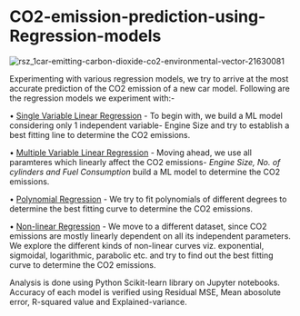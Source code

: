 # CO2-emission-prediction-using-Regression-models

![rsz_1car-emitting-carbon-dioxide-co2-environmental-vector-21630081](https://user-images.githubusercontent.com/65482013/83296928-3ecc3180-a20f-11ea-94c1-a3ace3ad0d21.jpg)

Experimenting with various regression models, we try to arrive at the most accurate prediction of the CO2 emission of a new car model. Following are the regression models we experiment with:-

• [Single Variable Linear Regression](https://github.com/pranavtumkur/Predicting-CO2-emission-using-ML-Regression-models/blob/master/Simple%20Linear%20Regression%20Model.ipynb) - To begin with, we build a ML model considering only 1 independent variable- Engine Size and try to establish a best fitting line to determine the CO2 emissions.

• [Multiple Variable Linear Regression](https://github.com/pranavtumkur/Predicting-CO2-emission-using-ML-Regression-models/blob/master/Mulitple%20Linear%20Regression%20Model.ipynb) - Moving ahead, we use all paramteres which linearly affect the CO2 emissions- _Engine Size, No. of cylinders and Fuel Consumption_ build a ML model to determine the CO2 emissions.

• [Polynomial Regression](https://github.com/pranavtumkur/Predicting-CO2-emission-using-ML-Regression-models/blob/master/Polynomial%20Regression%20Model.ipynb) - We try to fit polynomials of different degrees to determine the best fitting curve to determine the CO2 emissions.

• [Non-linear Regression](https://github.com/pranavtumkur/Predicting-CO2-emission-using-ML-Regression-models/blob/master/Non%20Linear%20Regression%20Model.ipynb) - We move to a different dataset, since CO2 emissions are mostly linearly dependent on all its independent parameters. We explore the different kinds of non-linear curves viz. exponential, sigmoidal, logarithmic, parabolic etc. and try to find out the best fitting curve to determine the CO2 emissions.

Analysis is done using Python Scikit-learn library on Jupyter notebooks. Accuracy of each model is verified using Residual MSE, Mean abosolute error, R-squared value and Explained-variance.

